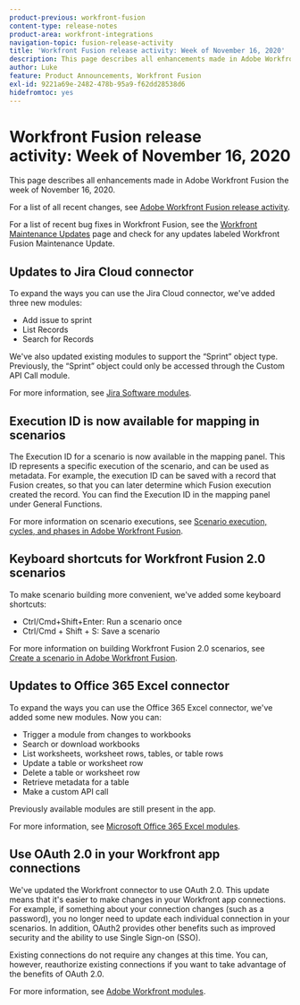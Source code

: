 ```yaml
---
product-previous: workfront-fusion
content-type: release-notes
product-area: workfront-integrations
navigation-topic: fusion-release-activity
title: 'Workfront Fusion release activity: Week of November 16, 2020'
description: This page describes all enhancements made in Adobe Workfront Fusion the week of November 16, 2020.
author: Luke
feature: Product Announcements, Workfront Fusion
exl-id: 9221a69e-2482-478b-95a9-f62dd28538d6
hidefromtoc: yes
---
```

# Workfront Fusion release activity:&nbsp;Week of November 16, 2020

This page describes all enhancements made in Adobe Workfront Fusion the week of November 16, 2020.

For a list of all recent changes, see [Adobe Workfront Fusion release activity](../../../../../product-announcements/product-releases/fusion-release-activity/fusion-release-activity.md).

For a list of recent bug fixes in Workfront Fusion, see the [Workfront Maintenance Updates](https://experienceleague.adobe.com/docs/workfront-known-issues/releases/current-updates.html) page and check for any updates labeled Workfront Fusion Maintenance Update.

## Updates to Jira Cloud connector

To expand the ways you can use the Jira Cloud connector, we've added three new modules:

* Add issue to sprint
* List Records
* Search for Records

We've also updated existing modules to support the “Sprint” object type. Previously, the “Sprint” object could only be accessed through the Custom API Call module.

For more information, see [Jira Software modules](../../../../../workfront-fusion/apps-and-their-modules/jira-software-modules.md).

## Execution ID is now available for mapping in scenarios

The Execution ID for a scenario is now available in the mapping panel. This ID represents a specific execution of the scenario, and can be used as metadata. For example, the execution ID can be saved with a record that Fusion creates, so that you can later determine which Fusion execution created the record. You can find the Execution ID in the mapping panel under General Functions.

For more information on scenario executions, see [Scenario execution, cycles, and phases in Adobe Workfront Fusion](../../../../../workfront-fusion/scenarios/scenario-execution-cycles-phases.md).

## Keyboard shortcuts for Workfront Fusion 2.0 scenarios

To make scenario building more convenient, we've added some keyboard shortcuts:

* Ctrl/Cmd+Shift+Enter: Run a scenario once
* Ctrl/Cmd + Shift + S: Save a scenario

For more information on building Workfront Fusion 2.0 scenarios, see [Create a scenario in Adobe Workfront Fusion](../../../../../workfront-fusion/scenarios/create-a-scenario.md).

## Updates to Office 365 Excel connector

To expand the ways you can use the Office 365 Excel connector, we've added some new modules. Now you can:

* Trigger a module from changes to workbooks
* Search or download workbooks
* List worksheets, worksheet rows, tables, or table rows
* Update a table or worksheet row
* Delete a table or worksheet row
* Retrieve metadata for a table
* Make a custom API call

Previously available modules are still present in the app.

For more information, see [Microsoft Office 365 Excel modules](../../../../../workfront-fusion/apps-and-their-modules/microsoft-365-excel-modules.md).

## Use OAuth 2.0 in your Workfront app connections

We've updated the Workfront connector to use OAuth 2.0. This update means that it's easier to make changes in your Workfront app connections. For example, if something about your connection changes (such as a password), you no longer need to update each individual connection in your scenarios. In addition, OAuth2 provides other benefits such as improved security and the ability to use Single Sign-on (SSO).

Existing connections do not require any changes at this time. You can, however, reauthorize existing connections if you want to take advantage of the benefits of OAuth 2.0.

For more information, see [Adobe Workfront modules](../../../../../workfront-fusion/apps-and-their-modules/workfront-modules.md).
